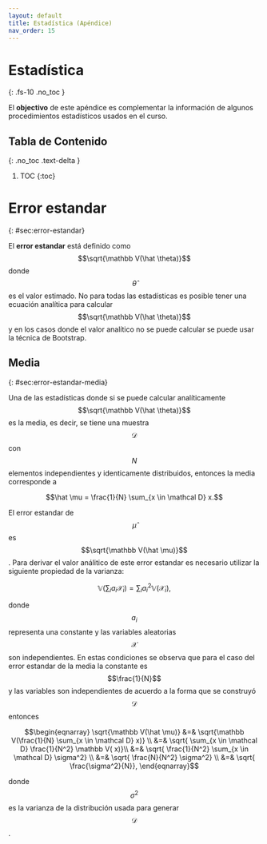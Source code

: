 ```yaml
---
layout: default
title: Estadística (Apéndice)
nav_order: 15
---
```


# Estadística
{: .fs-10 .no_toc }

El **objectivo** de este apéndice es complementar la información de algunos procedimientos
estadísticos usados en el curso. 

## Tabla de Contenido
{: .no_toc .text-delta }

1. TOC
{:toc}

# Error estandar
{: #sec:error-estandar}

El **error estandar** está definido como $$\sqrt{\mathbb V(\hat \theta)}$$ donde 
$$\hat \theta$$ es el valor estimado. No para todas las estadísticas es posible
tener una ecuación analítica para calcular $$\sqrt{\mathbb V(\hat \theta)}$$ y 
en los casos donde el valor analítico no se puede calcular se puede usar 
la técnica de Bootstrap. 

## Media
{: #sec:error-estandar-media}

Una de las estadísticas donde si se puede calcular analíticamente 
$$\sqrt{\mathbb V(\hat \theta)}$$ es la media, es decir, 
se tiene una muestra $$\mathcal D$$ con $$N$$ elementos independientes y identicamente 
distribuidos, entonces la media corresponde a

$$\hat \mu = \frac{1}{N} \sum_{x \in \mathcal D} x.$$

El error estandar de $$\hat \mu$$ es $$\sqrt{\mathbb V(\hat \mu)}$$. Para derivar
el valor análitico de este error estandar es necesario utilizar la siguiente 
propiedad de la varianza:

$$\mathbb V(\sum_i a_i \mathcal X_i) = \sum_i a_i^2 \mathbb V(\mathcal X_i),$$

donde $$a_i$$ representa una constante y las variables aleatorias $$\mathcal X$$ son
independientes. En estas condiciones se observa que para el caso del error estandar de
la media la constante es $$\frac{1}{N}$$ y las variables son independientes de acuerdo a la forma
que se construyó $$\mathcal D$$ entonces

$$\begin{eqnarray}
\sqrt{\mathbb V(\hat \mu)} &=& \sqrt{\mathbb V(\frac{1}{N} \sum_{x \in \mathcal D} x)} \\
&=& \sqrt{ \sum_{x \in \mathcal D} \frac{1}{N^2}  \mathbb V( x)}\\
&=& \sqrt{ \frac{1}{N^2} \sum_{x \in \mathcal D} \sigma^2} \\
&=& \sqrt{ \frac{N}{N^2} \sigma^2} \\
&=& \sqrt{ \frac{\sigma^2}{N}}, 
\end{eqnarray}$$

donde $$\sigma^2$$ es la varianza de la distribución usada para generar $$\mathcal D$$. 
